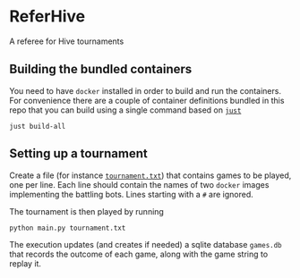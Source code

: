 # ReferHive

A referee for Hive tournaments

## Building the bundled containers

You need to have `docker` installed in order to build and run the containers. For convenience there are a couple of container definitions bundled in this repo that you can build using a single command based on [`just`](https://just.systems/)

```
just build-all
```

## Setting up a tournament

Create a file (for instance [`tournament.txt`](https://github.com/Cecca/referhive/blob/bddab62598ee1c8f356164d862ce7122769cfbdf/tournament.txt)) that contains games to be played, one per line. Each line should contain the names of two `docker` images implementing the battling bots.
Lines starting with a `#` are ignored.

The tournament is then played by running

```
python main.py tournament.txt
```

The execution updates (and creates if needed) a sqlite database `games.db` that records the outcome of each game, along with the game string to replay it.
